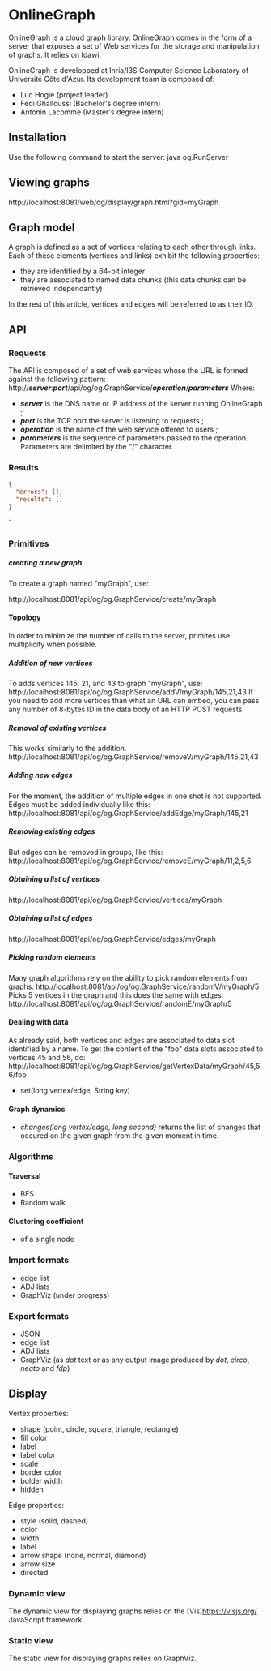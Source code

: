 # OnlineGraph
OnlineGraph is a cloud graph library. 
OnlineGraph comes in the form of a server that exposes a set of Web services for the storage and manipulation of graphs.
It relies on Idawi.

OnlineGraph is developped at Inria/I3S Computer Science Laboratory of Université Côte d'Azur. Its development team is composed of:
- Luc Hogie (project leader)
- Fedi Ghalloussi (Bachelor's degree intern)
- Antonin Lacomme (Master's degree intern)

## Installation
Use the following command to start the server: 
java og.RunServer

## Viewing graphs
http://localhost:8081/web/og/display/graph.html?gid=myGraph

## Graph model
A graph is defined as a set of vertices relating to each other through links. Each of these elements (vertices and links) exhibit the following properties:
- they are identified by a 64-bit integer
- they are associated to named data chunks (this data chunks can be retrieved independantly)

In the rest of this article, vertices and edges will be referred to as their ID.

## API
### Requests
The API is composed of a set of web services whose the URL is formed against the following pattern:
http://***server***:***port***/api/og/og.GraphService/***operation***/***parameters***
Where:
- ***server*** is the DNS name or IP address of the server running OnlineGraph ;
- ***port*** is the TCP port the server is listening to requests ;
- ***operation*** is the name of the web service offered to users ;
- ***parameters*** is the sequence of parameters passed to the operation. Parameters are delimited by the "/" character.
### Results
```json
{
  "errors": [],
  "results": []
}
```
`
### Primitives
##### creating a new graph
To create a graph named "myGraph", use:

http://localhost:8081/api/og/og.GraphService/create/myGraph

#### Topology
In order to minimize the number of calls to the server, primites use multiplicity when possible.

##### Addition of new vertices
To adds vertices 145, 21, and 43 to graph "myGraph", use:
http://localhost:8081/api/og/og.GraphService/addV/myGraph/145,21,43
If you need to add more vertices than what an URL can embed, you can pass any number of 8-bytes ID in the data body of an HTTP POST requests.
##### Removal of existing vertices
This works similarly to the addition.
http://localhost:8081/api/og/og.GraphService/removeV/myGraph/145,21,43
##### Adding new edges
For the moment, the addition of multiple edges in one shot is not supported. Edges must be added individually like this:
http://localhost:8081/api/og/og.GraphService/addEdge/myGraph/145,21
##### Removing existing edges
But edges can be removed in groups, like this:
http://localhost:8081/api/og/og.GraphService/removeE/myGraph/11,2,5,6
##### Obtaining a list of vertices
http://localhost:8081/api/og/og.GraphService/vertices/myGraph
##### Obtaining a list of edges
http://localhost:8081/api/og/og.GraphService/edges/myGraph
##### Picking random elements
Many graph algorithms rely on the ability to pick random elements from graphs. 
http://localhost:8081/api/og/og.GraphService/randomV/myGraph/5
Picks 5 vertices in the graph and this does the same with edges:
http://localhost:8081/api/og/og.GraphService/randomE/myGraph/5

#### Dealing with data
As already said, both vertices and edges are associated to data slot identified by a name.
To get the content of the "foo" data slots associated to vertices 45 and 56, do:
http://localhost:8081/api/og/og.GraphService/getVertexData/myGraph/45,56/foo
- set(long vertex/edge, String key)

#### Graph dynamics
- *changes(long vertex/edge, long second)* returns the list of changes that occured on the given graph from the given moment in time.

### Algorithms
#### Traversal

- BFS
- Random walk

#### Clustering coefficient
- of a single node

### Import formats
- edge list
- ADJ lists
- GraphViz (under progress)

### Export formats
- JSON
- edge list
- ADJ lists
- GraphViz (as *dot* text or as any output image produced by *dot*, *circo*, *neato* and *fdp*)

## Display

Vertex properties:
- shape (point, circle, square, triangle, rectangle)
- fill color
- label
- label color
- scale
- border color
- bolder width
- hidden

Edge properties:
- style (solid, dashed)
- color
- width
- label
- arrow shape (none, normal, diamond)
- arrow size
- directed

### Dynamic view
The dynamic view for displaying graphs relies on the [Vis]https://visjs.org/ JavaScript framework.

### Static view
The static view for displaying graphs relies on GraphViz.
